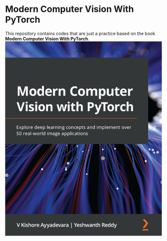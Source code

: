# Modern Computer Vision With PyTorch
This repository contains codes that are just a practice based on the book **Modern Computer Vision With PyTorch**.  
![BookCover](BookCover.png)
